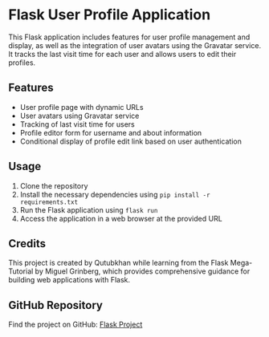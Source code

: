 # Flask User Profile Application

This Flask application includes features for user profile management and display, as well as the integration of user avatars using the Gravatar service. It tracks the last visit time for each user and allows users to edit their profiles.

## Features

- User profile page with dynamic URLs
- User avatars using Gravatar service
- Tracking of last visit time for users
- Profile editor form for username and about information
- Conditional display of profile edit link based on user authentication

## Usage

1. Clone the repository
2. Install the necessary dependencies using `pip install -r requirements.txt`
3. Run the Flask application using `flask run`
4. Access the application in a web browser at the provided URL

## Credits

This project is created by Qutubkhan while learning from the Flask Mega-Tutorial by Miguel Grinberg, which provides comprehensive guidance for building web applications with Flask.

## GitHub Repository

Find the project on GitHub: [Flask Project](https://github.com/QutubkhanKheraluwala/flask_project)
